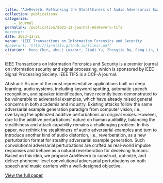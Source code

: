 ```yaml
---
title: "AdvReverb: Rethinking the Stealthiness of Audio Adversarial Examples to Human Perception"
collection: publications
catogories: 
    - journal
permalink: /publication/2023-12-journal-AdvReverb-tifs
#excerpt: ''
date: 2023-12-21
venue: 'IEEE Transactions on Information Forensics and Security'
#paperurl: 'http://lynnlilu.github.io/files/.pdf'
citation: 'Meng Chen, <b>Li Lu</b>*, Jiadi Yu, Zhongjie Ba, Feng Lin, Kui Ren. &quot;AdvReverb: Rethinking the Stealthiness of Audio Adversarial Examples to Human Perception.&quot; <i>IEEE Transactions on Information Forensics and Security</i>. 2023. doi: 10.1109/TIFS.2023.3345639.'
---
```


IEEE Transactions on Information Forensics and Security is a premier journal on information security and signal processing, which is sponsored by IEEE Signal Processing Society. IEEE TIFS is a CCF-A journal.

Abstract: As one of the most representative applications built on deep learning, audio systems, including keyword spotting, automatic speech recognition, and speaker identification, have recently been demonstrated to be vulnerable to adversarial examples, which have already raised general concerns in both academia and industry. Existing attacks follow the same adversarial example generation paradigm from computer vision, i.e., overlaying the optimized additive perturbations on original voices. However, due to the additive perturbations’ nature on human audibility, balancing the stealthiness and attack capability remains a challenging problem. In this paper, we rethink the stealthiness of audio adversarial examples and turn to introduce another kind of audio distortion, i.e., reverberation, as a new perturbation format for stealthy adversarial example generation. Such convolutional adversarial perturbations are crafted as real-world impulse responses and behave as a natural reverberation for deceiving humans. Based on this idea, we propose AdvReverb to construct, optimize, and deliver phoneme-level convolutional adversarial perturbations on both speech and music carriers with a well-designed objective. 

[View the full paper](https://ieeexplore.ieee.org/document/10368060)
